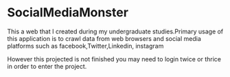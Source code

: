 # SocialMediaMonster

This a web that I created during my undergraduate studies.Primary usage of this application is to crawl data from web browsers and social media platforms such as facebook,Twitter,Linkedin,
instagram



However this projected is not finished you may need to login twice or thrice in order to enter the project.


